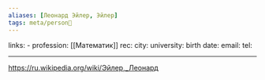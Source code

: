 ```yaml
---
aliases: [Леонард Эйлер, Эйлер]
tags: meta/person👤
---
```

links: -
profession: [[Математик]]
rec:
city: 
university: 
birth date:
email:
tel:

---

https://ru.wikipedia.org/wiki/Эйлер,_Леонард